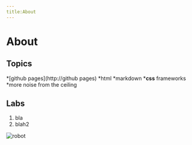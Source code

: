 ```yaml
---
title:About
---
```


# About

## Topics

*[github pages](http://github pages)
	*html
	*markdown
*__css__ frameworks
*more noise from the ceiling

## Labs

1. bla
2. blah2

![robot](http://www.capitolnerd.files.wordpress.com/2010/06/roberto2.jpg)